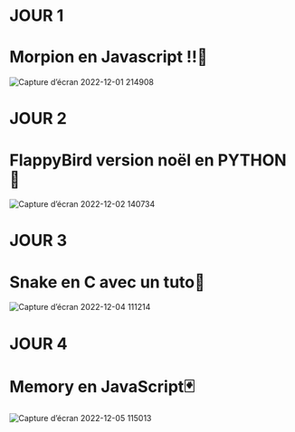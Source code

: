 # JOUR 1
# Morpion en Javascript !!🎄

![Capture d’écran 2022-12-01 214908](https://user-images.githubusercontent.com/95379201/205156678-b282e7e3-d25b-4581-842a-ccfe2e961baa.png)


# JOUR 2
# FlappyBird version noël en PYTHON🐤
![Capture d’écran 2022-12-02 140734](https://user-images.githubusercontent.com/95379201/205299999-3bbf4043-4822-4236-9443-761d24b66b6d.png)

# JOUR 3
# Snake en C avec un tuto🐍
![Capture d’écran 2022-12-04 111214](https://user-images.githubusercontent.com/95379201/205485130-e72e1e1d-9a12-4b23-9eba-a6a08094cc9e.png)

# JOUR 4
# Memory en JavaScript🃏
![Capture d’écran 2022-12-05 115013](https://user-images.githubusercontent.com/95379201/205619393-7c87413a-b786-4364-a332-ef431b06a3ff.png)


